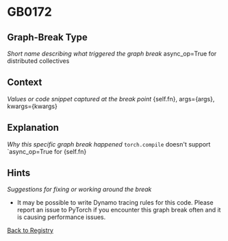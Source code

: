 # GB0172

## Graph-Break Type
*Short name describing what triggered the graph break*
async_op=True for distributed collectives

## Context
*Values or code snippet captured at the break point*
{self.fn}, args={args}, kwargs={kwargs}

## Explanation
*Why this specific graph break happened*
`torch.compile` doesn't support `async_op=True for {self.fn}

## Hints
*Suggestions for fixing or working around the break*
- It may be possible to write Dynamo tracing rules for this code. Please report an issue to PyTorch if you encounter this graph break often and it is causing performance issues.



[Back to Registry](../index.md)
